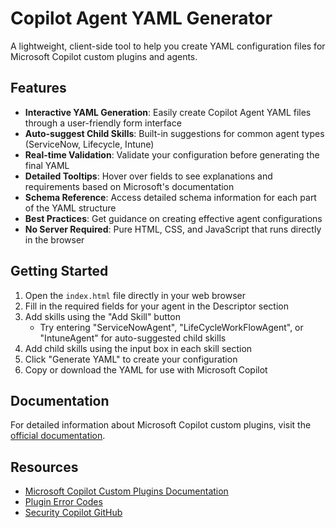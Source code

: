 # Copilot Agent YAML Generator

A lightweight, client-side tool to help you create YAML configuration files for Microsoft Copilot custom plugins and agents.

## Features

- **Interactive YAML Generation**: Easily create Copilot Agent YAML files through a user-friendly form interface
- **Auto-suggest Child Skills**: Built-in suggestions for common agent types (ServiceNow, Lifecycle, Intune)
- **Real-time Validation**: Validate your configuration before generating the final YAML
- **Detailed Tooltips**: Hover over fields to see explanations and requirements based on Microsoft's documentation
- **Schema Reference**: Access detailed schema information for each part of the YAML structure
- **Best Practices**: Get guidance on creating effective agent configurations
- **No Server Required**: Pure HTML, CSS, and JavaScript that runs directly in the browser

## Getting Started

1. Open the `index.html` file directly in your web browser
2. Fill in the required fields for your agent in the Descriptor section
3. Add skills using the "Add Skill" button
   - Try entering "ServiceNowAgent", "LifeCycleWorkFlowAgent", or "IntuneAgent" for auto-suggested child skills
4. Add child skills using the input box in each skill section
5. Click "Generate YAML" to create your configuration
6. Copy or download the YAML for use with Microsoft Copilot

## Documentation

For detailed information about Microsoft Copilot custom plugins, visit the [official documentation](https://learn.microsoft.com/en-us/copilot/security/custom-plugins).

## Resources

- [Microsoft Copilot Custom Plugins Documentation](https://learn.microsoft.com/en-us/copilot/security/custom-plugins)
- [Plugin Error Codes](https://learn.microsoft.com/en-us/copilot/security/plugin-error-codes)
- [Security Copilot GitHub](https://github.com/Azure/Copilot-For-Security)
